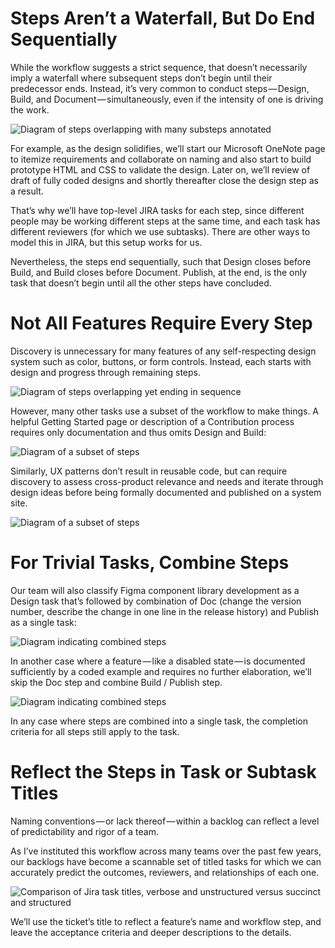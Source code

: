 # Steps Aren’t a Waterfall, But Do End Sequentially

While the workflow suggests a strict sequence, that doesn’t necessarily imply a waterfall where subsequent steps don’t begin until their predecessor ends. Instead, it’s very common to conduct steps — Design, Build, and Document — simultaneously, even if the intensity of one is driving the work.

<IMG  src="https://eightshapes.com/images/articles/design-system-features-step-by-step/3.png"  alt="Diagram of steps overlapping with many substeps annotated"/>

For example, as the design solidifies, we’ll start our Microsoft OneNote page to itemize requirements and collaborate on naming and also start to build prototype HTML and CSS to validate the design. Later on, we’ll review of draft of fully coded designs and shortly thereafter close the design step as a result.

That’s why we’ll have top-level JIRA tasks for each step, since different people may be working different steps at the same time, and each task has different reviewers (for which we use subtasks). There are other ways to model this in JIRA, but this setup works for us.

Nevertheless, the steps end sequentially, such that Design closes before Build, and Build closes before Document. Publish, at the end, is the only task that doesn’t begin until all the other steps have concluded.

# Not All Features Require Every Step

Discovery is unnecessary for many features of any self-respecting design system such as color, buttons, or form controls. Instead, each starts with design and progress through remaining steps.

<IMG  src="https://eightshapes.com/images/articles/design-system-features-step-by-step/4.png"  alt="Diagram of steps overlapping yet ending in sequence"/>

However, many other tasks use a subset of the workflow to make things. A helpful Getting Started page or description of a Contribution process requires only documentation and thus omits Design and Build:

<IMG  src="https://eightshapes.com/images/articles/design-system-features-step-by-step/5.png"  alt="Diagram of a subset of steps"/>

Similarly, UX patterns don’t result in reusable code, but can require discovery to assess cross-product relevance and needs and iterate through design ideas before being formally documented and published on a system site.

<IMG  src="https://eightshapes.com/images/articles/design-system-features-step-by-step/6.png"  alt="Diagram of a subset of steps"/>

# For Trivial Tasks, Combine Steps
Our team will also classify Figma component library development as a Design task that’s followed by combination of Doc (change the version number, describe the change in one line in the release history) and Publish as a single task:

<IMG  src="https://eightshapes.com/images/articles/design-system-features-step-by-step/7.png"  alt="Diagram indicating combined steps"/>

In another case where a feature — like a disabled state — is documented sufficiently by a coded example and requires no further elaboration, we’ll skip the Doc step and combine Build / Publish step.

<IMG  src="https://eightshapes.com/images/articles/design-system-features-step-by-step/8.png"  alt="Diagram indicating combined steps"/>

In any case where steps are combined into a single task, the completion criteria for all steps still apply to the task.

# Reflect the Steps in Task or Subtask Titles
Naming conventions — or lack thereof — within a backlog can reflect a level of predictability and rigor of a team.

As I’ve instituted this workflow across many teams over the past few years, our backlogs have become a scannable set of titled tasks for which we can accurately predict the outcomes, reviewers, and relationships of each one.

<IMG  src="https://eightshapes.com/images/articles/design-system-features-step-by-step/9.png"  alt="Comparison of Jira task titles, verbose and unstructured versus succinct and structured"/>

We’ll use the ticket’s title to reflect a feature’s name and workflow step, and leave the acceptance criteria and deeper descriptions to the details.


